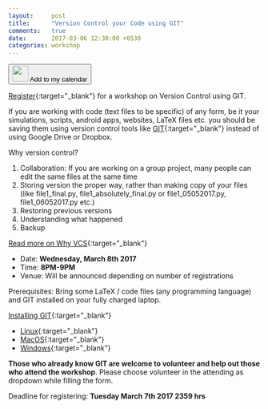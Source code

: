 ```yaml
---
layout:     post
title:      "Version Control your Code using GIT"
comments:   true
date:       2017-03-06 12:30:00 +0530
categories: workshop
---
```

<a href="http://www.google.com/calendar/event?action=TEMPLATE&text=Version%20Control%20your%20Code%20using%20GIT&dates=20170308T143000Z/20170308T153000Z&details=Introduction%20to%20version%20control%20using%20GIT&location=IIT%20Madras&trp=false&sprop=&sprop=name:" target="_blank" rel="nofollow"><button class="btn btn-info"><img height="32px" src="{{ site.url }}/assets/gcal.png"/> Add to my calendar</button></a>

[Register][register-link]{:target="_blank"} for a workshop on Version Control using GIT.

If you are working with code (text files to be specific) of any form, be it your simulations, scripts, android apps, websites, LaTeX files etc. you should be saving them using version control tools like [GIT][git-scm]{:target="_blank"} instead of using Google Drive or Dropbox. 

Why version control?

1. Collaboration: If you are working on a group project, many people can edit the same files at the same time
2. Storing version the proper way, rather than making copy of your files (like file1_final.py, file1_absolutely_final.py or file1_05052017.py, file1_06052017.py etc.)
3. Restoring previous versions
4. Understanding what happened
5. Backup

[Read more on Why VCS][why-vcs]{:target="_blank"}

- Date: **Wednesday, March 8th 2017**
- Time: **8PM-9PM**
- Venue: Will be announced depending on number of registrations

Prerequisites: Bring some LaTeX / code files (any programming language) and GIT installed on your fully charged laptop.

[Installing GIT][installing-git]{:target="_blank"}
- [Linux][linux-git]{:target="_blank"}
- [MacOS][macos-git]{:target="_blank"}
- [Windows][windows-git]{:target="_blank"}

**Those who already know GIT are welcome to volunteer and help out those who attend the workshop**. Please choose volunteer in the attending as dropdown while filling the form.

Deadline for registering: **Tuesday March 7th 2017 2359 hrs**

[register-link]: https://docs.google.com/forms/d/e/1FAIpQLScVRP2xrXqGM9zEkDEOWgwUgFTtF3XBHDjV978xV8tY3X0xcA/viewform?usp=sf_link
[git-scm]: https://git-scm.com/
[why-vcs]: https://www.git-tower.com/learn/git/ebook/en/desktop-gui/basics/why-use-version-control
[installing-git]: https://git-scm.com/book/en/v2/Getting-Started-Installing-Git
[linux-git]: https://git-scm.com/download/linux
[macos-git]: https://git-scm.com/download/mac
[windows-git]: https://git-for-windows.github.io/
